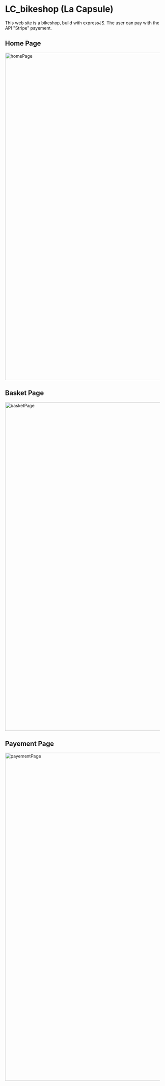 # LC_bikeshop (La Capsule)
 
This web site is a bikeshop, build with expressJS. The user can pay with the API "Stripe" payement.

## Home Page
<img width="1062" alt="homePage" src="https://user-images.githubusercontent.com/39524369/72667774-c2833f80-3a1f-11ea-89f8-273963376238.png">

## Basket Page
<img width="1066" alt="basketPage" src="https://user-images.githubusercontent.com/39524369/72667795-f2324780-3a1f-11ea-8241-9e82ca966da8.png">

## Payement Page
<img width="1064" alt="payementPage" src="https://user-images.githubusercontent.com/39524369/72667810-1130d980-3a20-11ea-98d6-311302b792e3.png">

